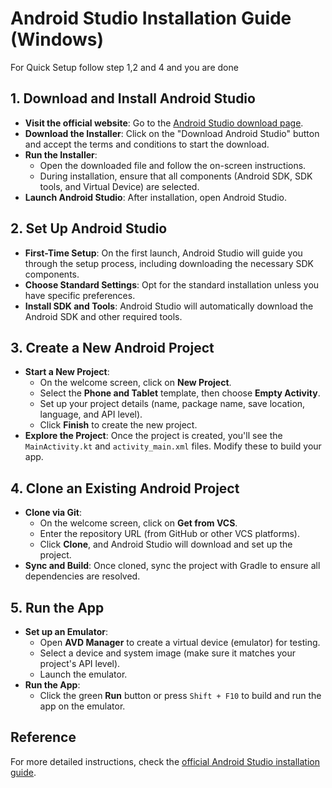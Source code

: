# Android Studio Installation Guide (Windows)

For Quick Setup follow step 1,2 and 4 and you are done


## 1. Download and Install Android Studio
- **Visit the official website**: Go to the [Android Studio download page](https://developer.android.com/studio/install).
- **Download the Installer**: Click on the "Download Android Studio" button and accept the terms and conditions to start the download.
- **Run the Installer**:
  - Open the downloaded file and follow the on-screen instructions.
  - During installation, ensure that all components (Android SDK, SDK tools, and Virtual Device) are selected.
- **Launch Android Studio**: After installation, open Android Studio.

## 2. Set Up Android Studio
- **First-Time Setup**: On the first launch, Android Studio will guide you through the setup process, including downloading the necessary SDK components.
- **Choose Standard Settings**: Opt for the standard installation unless you have specific preferences.
- **Install SDK and Tools**: Android Studio will automatically download the Android SDK and other required tools.

## 3. Create a New Android Project
- **Start a New Project**:
  - On the welcome screen, click on **New Project**.
  - Select the **Phone and Tablet** template, then choose **Empty Activity**.
  - Set up your project details (name, package name, save location, language, and API level).
  - Click **Finish** to create the new project.
- **Explore the Project**: Once the project is created, you'll see the `MainActivity.kt` and `activity_main.xml` files. Modify these to build your app.

## 4. Clone an Existing Android Project
- **Clone via Git**:
  - On the welcome screen, click on **Get from VCS**.
  - Enter the repository URL (from GitHub or other VCS platforms).
  - Click **Clone**, and Android Studio will download and set up the project.
- **Sync and Build**: Once cloned, sync the project with Gradle to ensure all dependencies are resolved.

## 5. Run the App
- **Set up an Emulator**:
  - Open **AVD Manager** to create a virtual device (emulator) for testing.
  - Select a device and system image (make sure it matches your project's API level).
  - Launch the emulator.
- **Run the App**:
  - Click the green **Run** button or press `Shift + F10` to build and run the app on the emulator.

## Reference
For more detailed instructions, check the [official Android Studio installation guide](https://developer.android.com/studio/install).
